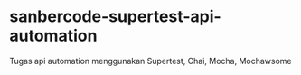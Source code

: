 # sanbercode-supertest-api-automation
Tugas api automation menggunakan Supertest, Chai, Mocha, Mochawsome
